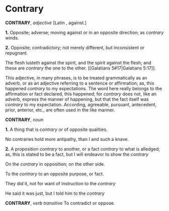 # Contrary

**CONTRARY**, _adjective_ \[Latin , against.\]

**1.** Opposite; adverse; moving against or in an opposite direction; as _contrary_ winds.

**2.** Opposite; contradictory; not merely different, but inconsistent or repugnant.

The flesh lusteth against the spirit, and the spirit against the flesh; and these are _contrary_ the one to the other. [[Galatians 5#17|Galatians 5:17]].

This adjective, in many phrases, is to be treated grammatically as an adverb, or as an adjective referring to a sentence or affirmation; as, this happened _contrary_ to my expectations. The word here really belongs to the affirmation or fact declared, this happened; for _contrary_ does not, like an adverb, express the manner of happening, but that the fact itself was _contrary_ to my expectation. According, agreeable, pursuant, antecedent, prior, anterior, etc., are often used in the like manner.

**CONTRARY**, _noun_

**1.** A thing that is _contrary_ or of opposite qualities.

No contraries hold more antipathy, than I and such a knave.

**2.** A proposition _contrary_ to another, or a fact _contrary_ to what is alledged; as, this is stated to be a fact, but I will endeavor to show the _contrary_

On the _contrary_ in opposition; on the other side.

To the _contrary_ to an opposite purpose, or fact.

They did it, not for want of instruction to the _contrary_

He said it was just, but I told him to the _contrary_

**CONTRARY**, _verb transitive_ To contradict or oppose.